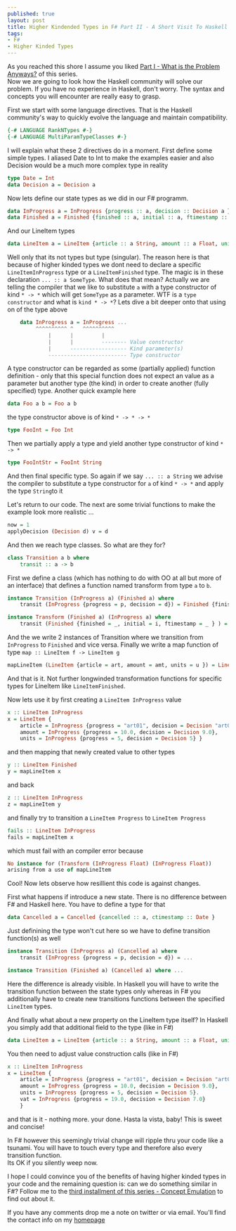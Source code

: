 ```yaml
---
published: true
layout: post
title: Higher Kindended Types in F# Part II - A Short Visit To Haskell Land
tags:
- F#
- Higher Kinded Types
---
```


As you reached this shore I assume you liked [Part I - What is the Problem Anyways?](https://robkuz.github.io/Higher-kinded-types-in-fsharp-Intro-Part-I/) of this series.  
Now we are going to look how the Haskell community will solve our problem. If you have no experience in Haskell, don't worry. 
The syntax and concepts you will encounter are really easy to grasp.

First we start with some language directives. That is the Haskell community's way to quickly evolve the language and maintain compatibility.

``` Haskell
{-# LANGUAGE RankNTypes #-}
{-# LANGUAGE MultiParamTypeClasses #-}
```

I will explain what these 2 directives do in a moment. First define some simple types. I aliased Date to Int to make the examples easier 
and also Decision would be a much more complex type in reality

``` Haskell
type Date = Int
data Decision a = Decision a 
```

Now lets define our state types as we did in our F# programm.

``` Haskell
data InProgress a = InProgress {progress :: a, decision :: Decision a } 
data Finished a = Finished {finished :: a, initial :: a, ftimestamp :: Date } 
```

And our LineItem types

``` Haskell
data LineItem a = LineItem {article :: a String, amount :: a Float, units :: a Int } 
```

Well only that its not types but type (singular). The reason here is that because of higher kinded types we dont need to declare a specific `LineItemInProgress` type or
a `LineItemFinished` type. The magic is in these declaration `... :: a SomeType`. What does that mean? Actually we are telling the compiler 
that we like to substitute `a` with a type constructor of kind `* -> *` which will get `SomeType` as a parameter. 
WTF is a `type constructor` and what is `kind * -> *`?
Lets dive a bit deeper onto that using on of the type above

``` Haskell
    data InProgress a = InProgress ...
         ^^^^^^^^^^ ^   ^^^^^^^^^^
             |      |         |
             |      |         -------- Value constructor
             |      ------------------ Kind parameter(s)
             ------------------------- Type constructor
```

A type constructor can be regarded as some (partially applied) function definition - only that this special function does not expect an value as a parameter
but another type (the kind) in order to create another (fully specified) type. Another quick example here

``` Haskell
data Foo a b = Foo a b
```

the type constructor above is of kind `* -> * -> *`

``` Haskell
type FooInt = Foo Int
```

Then we partially apply a type and yield another type constructor of kind `* -> *`

``` Haskell
type FooIntStr = FooInt String
```

And then final specific type.
So again if we say `... :: a String` we advise the compiler to substitute a type constructor for `a` of kind `* -> *` and apply the type `String`to it

Let's return to our code. The next are some trivial functions to make the example look more realistic ...

``` Haskell
now = 1
applyDecision (Decision d) v = d
```

And then we reach type classes. So what are they for?

``` Haskell
class Transition a b where  
    transit :: a -> b  
```

First we define a class (which has nothing to do with OO at all but more of an interface) that defines a function named transform from type `a` to `b`. 

``` Haskell
instance Transition (InProgress a) (Finished a) where
    transit (InProgress {progress = p, decision = d}) = Finished {finished = applyDecision d p, initial = p, ftimestamp = now }

instance Transform (Finished a) (InProgress a) where
    transit (Finished {finished = _, initial = i, ftimestamp = _ } ) = InProgress {progress = i, decision = Decision i}
```

And the we write 2 instances of Transition where we transition from `InProgress` to `Finished` and vice versa.
Finally we write a map function of type `map :: LineItem f -> LineItem g`

``` Haskell
mapLineItem (LineItem {article = art, amount = amt, units = u }) = LineItem {article = transit art, amount = transit amt, units = transit u}
```

And that is it. Not further longwinded transformation functions for specific types for LineItem like `LineItemFinished`.

Now lets use it by first creating a `LineItem InProgress` value

``` Haskell
x :: LineItem InProgress
x = LineItem {
    article = InProgress {progress = "art01", decision = Decision "art01"}, 
    amount = InProgress {progress = 10.0, decision = Decision 9.0}, 
    units = InProgress {progress = 5, decision = Decision 5} }
```

and then mapping that newly created value to other types

``` Haskell
y :: LineItem Finished
y = mapLineItem x
```

and back

``` Haskell
z :: LineItem InProgress
z = mapLineItem y
```

and finally try to transition a `LineItem Progress` to `LineItem Progress` 

``` Haskell
fails :: LineItem InProgress
fails = mapLineItem x
```

which must fail with an compiler error because

``` Haskell
No instance for (Transform (InProgress Float) (InProgress Float))
arising from a use of mapLineItem
```

Cool! Now lets observe how resillient this code is against changes.

First what happens if introduce a new state. There is no difference between F# and Haskell here. You have to define a type for that

``` Haskell
data Cancelled a = Cancelled {cancelled :: a, ctimestamp :: Date }   
```

Just definining the type won't cut here so we have to define transition function(s) as well

``` Haskell
instance Transition (InProgress a) (Cancelled a) where
    transit (InProgress {progress = p, decision = d}) = ...

instance Transition (Finished a) (Cancelled a) where ...
```

Here the difference is already visible. In Haskell you will have to write the transition function between the state types 
only whereas in F# you additionally have to create new transitions functions between the specified `LineItem` types.

And finally what about a new property on the LineItem type itself? In Haskell you simply add that additional field to the type (like in F#)

``` Haskell
data LineItem a = LineItem {article :: a String, amount :: a Float, units :: a Int, vat :: a Float } 
```

You then need to adjust value construction calls (like in F#)

``` Haskell
x :: LineItem InProgress
x = LineItem {
    article = InProgress {progress = "art01", decision = Decision "art01"}, 
    amount = InProgress {progress = 10.0, decision = Decision 9.0}, 
    units = InProgress {progress = 5, decision = Decision 5}.
    vat = InProgress {progress = 19.0, decision = Decision 7.0}
    }
```

and that is it - nothing more. your done. Hasta la vista, baby! This is sweet and concise!

In F# however this seemingly trivial change will ripple thru your code like a tsunami. 
You will have to touch every type and therefore also every transition function.  
Its OK if you silently weep now.

I hope I could convince you of the benefits of having higher kinded types in your code and the remaining question is: can we do something similar in F#?
Follow me to the [third installment of this series - Concept Emulation](https://robkuz.github.io/2017-02-01-HKTS-in-fsharp-part-III-Concept-Emulation) to find out about it.

If you have any comments drop me a note on twitter or via email. You'll find the contact info on my [homepage](http://www.robkuz.com)
